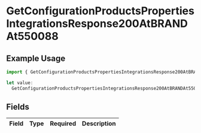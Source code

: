# GetConfigurationProductsPropertiesIntegrationsResponse200AtBRANDAt550088

## Example Usage

```typescript
import { GetConfigurationProductsPropertiesIntegrationsResponse200AtBRANDAt550088 } from "@vercel/sdk/models/getconfigurationproductsop.js";

let value:
  GetConfigurationProductsPropertiesIntegrationsResponse200AtBRANDAt550088 = {};
```

## Fields

| Field       | Type        | Required    | Description |
| ----------- | ----------- | ----------- | ----------- |